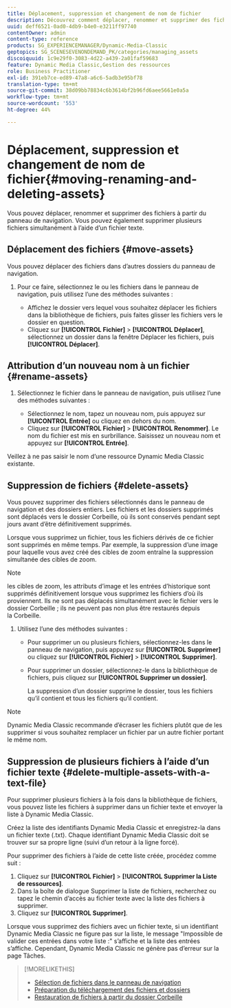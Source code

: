 ```yaml
---
title: Déplacement, suppression et changement de nom de fichier
description: Découvrez comment déplacer, renommer et supprimer des fichiers.
uuid: deff6521-0ad0-4db9-b4e0-e3211ff97740
contentOwner: admin
content-type: reference
products: SG_EXPERIENCEMANAGER/Dynamic-Media-Classic
geptopics: SG_SCENESEVENONDEMAND_PK/categories/managing_assets
discoiquuid: 1c9e29f0-3083-4d22-a439-2a01faf59683
feature: Dynamic Media Classic,Gestion des ressources
role: Business Practitioner
exl-id: 391eb7ce-ed89-47a8-a6c6-5adb3e95bf78
translation-type: tm+mt
source-git-commit: 38d09bb78834c6b3614bf2b96fd6aee5661e0a5a
workflow-type: tm+mt
source-wordcount: '553'
ht-degree: 44%

---
```


# Déplacement, suppression et changement de nom de fichier{#moving-renaming-and-deleting-assets}

Vous pouvez déplacer, renommer et supprimer des fichiers à partir du panneau de navigation. Vous pouvez également supprimer plusieurs fichiers simultanément à l’aide d’un fichier texte.

## Déplacement des fichiers {#move-assets}

Vous pouvez déplacer des fichiers dans d’autres dossiers du panneau de navigation.

1. Pour ce faire, sélectionnez le ou les fichiers dans le panneau de navigation, puis utilisez l’une des méthodes suivantes :

   * Affichez le dossier vers lequel vous souhaitez déplacer les fichiers dans la bibliothèque de fichiers, puis faites glisser les fichiers vers le dossier en question.
   * Cliquez sur **[!UICONTROL Fichier]** > **[!UICONTROL Déplacer]**, sélectionnez un dossier dans la fenêtre Déplacer les fichiers, puis **[!UICONTROL Déplacer]**.

## Attribution d’un nouveau nom à un fichier {#rename-assets}

1. Sélectionnez le fichier dans le panneau de navigation, puis utilisez l’une des méthodes suivantes :

   * Sélectionnez le nom, tapez un nouveau nom, puis appuyez sur **[!UICONTROL Entrée]** ou cliquez en dehors du nom.
   * Cliquez sur **[!UICONTROL Fichier]** > **[!UICONTROL Renommer]**. Le nom du fichier est mis en surbrillance. Saisissez un nouveau nom et appuyez sur **[!UICONTROL Entrée]**.

Veillez à ne pas saisir le nom d’une ressource Dynamic Media Classic existante.

## Suppression de fichiers {#delete-assets}

Vous pouvez supprimer des fichiers sélectionnés dans le panneau de navigation et des dossiers entiers. Les fichiers et les dossiers supprimés sont déplacés vers le dossier Corbeille, où ils sont conservés pendant sept jours avant d’être définitivement supprimés.

Lorsque vous supprimez un fichier, tous les fichiers dérivés de ce fichier sont supprimés en même temps. Par exemple, la suppression d’une image pour laquelle vous avez créé des cibles de zoom entraîne la suppression simultanée des cibles de zoom.

>[!NOTE]
>
>les cibles de zoom, les attributs d’image et les entrées d’historique sont supprimés définitivement lorsque vous supprimez les fichiers d’où ils proviennent. Ils ne sont pas déplacés simultanément avec le fichier vers le dossier Corbeille ; ils ne peuvent pas non plus être restaurés depuis la Corbeille.

1. Utilisez l’une des méthodes suivantes :

   * Pour supprimer un ou plusieurs fichiers, sélectionnez-les dans le panneau de navigation, puis appuyez sur **[!UICONTROL Supprimer]** ou cliquez sur **[!UICONTROL Fichier]** > **[!UICONTROL Supprimer]**.
   * Pour supprimer un dossier, sélectionnez-le dans la bibliothèque de fichiers, puis cliquez sur **[!UICONTROL Supprimer un dossier]**.

      La suppression d’un dossier supprime le dossier, tous les fichiers qu’il contient et tous les fichiers qu’il contient.

>[!NOTE]
>
>Dynamic Media Classic recommande d’écraser les fichiers plutôt que de les supprimer si vous souhaitez remplacer un fichier par un autre fichier portant le même nom.

## Suppression de plusieurs fichiers à l’aide d’un fichier texte {#delete-multiple-assets-with-a-text-file}

Pour supprimer plusieurs fichiers à la fois dans la bibliothèque de fichiers, vous pouvez liste les fichiers à supprimer dans un fichier texte et envoyer la liste à Dynamic Media Classic.

Créez la liste des identifiants Dynamic Media Classic et enregistrez-la dans un fichier texte (.txt). Chaque identifiant Dynamic Media Classic doit se trouver sur sa propre ligne (suivi d’un retour à la ligne forcé).

Pour supprimer des fichiers à l’aide de cette liste créée, procédez comme suit :

1. Cliquez sur **[!UICONTROL Fichier]** > **[!UICONTROL Supprimer la Liste de ressources]**.
1. Dans la boîte de dialogue Supprimer la liste de fichiers, recherchez ou tapez le chemin d’accès au fichier texte avec la liste des fichiers à supprimer.
1. Cliquez sur **[!UICONTROL Supprimer]**.

Lorsque vous supprimez des fichiers avec un fichier texte, si un identifiant Dynamic Media Classic ne figure pas sur la liste, le message &quot;Impossible de valider ces entrées dans votre liste :&quot; s’affiche et la liste des entrées s’affiche. Cependant, Dynamic Media Classic ne génère pas d’erreur sur la page Tâches.

>[!MORELIKETHIS]
>
>* [Sélection de fichiers dans le panneau de navigation](selecting-assets-browse-panel.md#selecting_assets_in_the_browse_panel)
>* [Préparation du téléchargement des fichiers et dossiers](uploading-files.md#preparing_your_assets_and_folders_for_uploading)
>* [Restauration de fichiers à partir du dossier Corbeille](trash-folder.md#restoring_assets_from_the_trash_folder)

